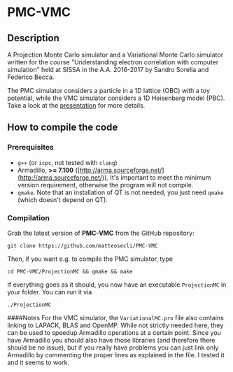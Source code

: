 # PMC-VMC


## Description

A Projection Monte Carlo simulator and a Variational Monte Carlo simulator written for the course "Understanding electron correlation with computer simulation" held at SISSA in the A.A. 2016-2017 by Sandro Sorella and Federico Becca.

The PMC simulator considers a particle in a 1D lattice (OBC) with a toy potential, while the VMC simulator considers a 1D Heisenberg model (PBC). Take a look at the [presentation](./Presentation/presentation.pdf) for more details.


## How to compile the code

### Prerequisites
- `g++` (or `icpc`, not tested with `clang`)
- Armadillo, **>= 7.100** ([http://arma.sourceforge.net/](http://arma.sourceforge.net/)). It's important to meet the minimum version requirement, otherwise the program will not compile.
- `qmake`. Note that an installation of QT is not needed, you just need `qmake` (which doesn't depend on QT).

### Compilation
Grab the latest version of **PMC-VMC** from the GitHub repository:

	git clone https://github.com/matteosecli/PMC-VMC
	
Then, if you want e.g. to compile the PMC simulator, type

	cd PMC-VMC/ProjectionMC && qmake && make
	
If everything goes as it should, you now have an executable `ProjectionMC` in your folder. You can run it via

	./ProjectionMC
	
####Notes
For the VMC simulator, the `VariationalMC.pro` file also contains linking to LAPACK, BLAS and OpenMP. While not strictly needed here, they can be used to speedup Armadillo operations at a certain point. Since you have Armadillo you should also have those libraries (and therefore there should be no issue), but if you really have problems you can just link only Armadillo by commenting the proper lines as explained in the file. I tested it and it seems to work.
